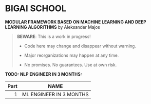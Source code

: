 # BIGAI SCHOOL

**MODULAR FRAMEWORK BASED ON MACHINE LEARNING AND DEEP LEARNING ALGORITHMS** by Aleksander Majos

> **BEWARE**: This is a work in progress!
>
> * Code here may change and disappear without warning.
>
> * Major reorganizations may happen at any time.
>
> * No promises. No guarantees. Use at own risk.

**TODO:**
**NLP ENGINEER IN 3 MONTHS:**

Part|            NAME             
---:|:---------------------------:
1|   ML ENGINEER IN 3 MONTHS   |1




